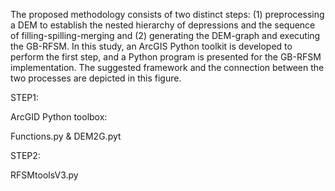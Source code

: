 The proposed methodology consists of two distinct steps: (1) preprocessing a DEM to establish the nested hierarchy of depressions and the sequence of filling-spilling-merging and (2) generating the DEM-graph and executing the GB-RFSM. In this study, an ArcGIS Python toolkit is developed to perform the first step, and a Python program is presented for the GB-RFSM implementation. The suggested framework and the connection between the two processes are depicted in this figure.

STEP1:

ArcGID Python toolbox:

Functions.py & DEM2G.pyt

 

STEP2:

RFSMtoolsV3.py
